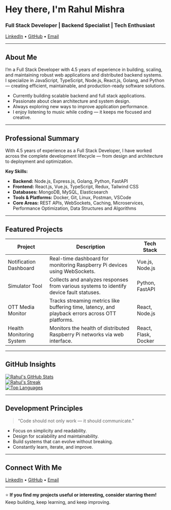 # Hey there, I'm Rahul Mishra

### Full Stack Developer | Backend Specialist | Tech Enthusiast

[LinkedIn](https://www.linkedin.com/in/rahul-mishra-b2970813b/) • [GitHub](https://github.com/rahulmishra117) • [Email](mailto:rahulmishra117@gmail.com)

---

## About Me

I’m a Full Stack Developer with 4.5 years of experience in building, scaling, and maintaining robust web applications and distributed backend systems.  
I specialize in JavaScript, TypeScript, Node.js, React.js, Golang, and Python — creating efficient, maintainable, and production-ready software solutions.

- Currently building scalable backend and full stack applications.  
- Passionate about clean architecture and system design.  
- Always exploring new ways to improve application performance.  
- I enjoy listening to music while coding — it keeps me focused and creative.

---

## Professional Summary

With 4.5 years of experience as a Full Stack Developer, I have worked across the complete development lifecycle — from design and architecture to deployment and optimization.

**Key Skills:**
- **Backend:** Node.js, Express.js, Golang, Python, FastAPI  
- **Frontend:** React.js, Vue.js, TypeScript, Redux, Tailwind CSS  
- **Databases:** MongoDB, MySQL, Elasticsearch  
- **Tools & Platforms:** Docker, Git, Linux, Postman, VSCode  
- **Core Areas:** REST APIs, WebSockets, Caching, Microservices, Performance Optimization, Data Structures and Algorithms  

---

## Featured Projects

| Project | Description | Tech Stack |
|----------|--------------|-------------|
| Notification Dashboard | Real-time dashboard for monitoring Raspberry Pi devices using WebSockets. | Vue.js, Node.js |
| Simulator Tool | Collects and analyzes responses from various systems to identify device fault statuses. | Python, FastAPI |
| OTT Media Monitor | Tracks streaming metrics like buffering time, latency, and playback errors across OTT platforms. | React, Node.js |
| Health Monitoring System | Monitors the health of distributed Raspberry Pi networks via web interface. | React, Flask, Docker |

---

## GitHub Insights

[![Rahul's GitHub Stats](https://github-readme-stats.vercel.app/api?username=rahulmishra117&show_icons=false&theme=transparent&hide_border=true&count_private=true)](https://github.com/rahulmishra117)  
[![Rahul's Streak](https://github-readme-streak-stats.herokuapp.com?user=rahulmishra117&theme=transparent&hide_border=true)](https://github.com/rahulmishra117)  
[![Top Languages](https://github-readme-stats.vercel.app/api/top-langs/?username=rahulmishra117&layout=compact&theme=transparent&hide_border=true)](https://github.com/rahulmishra117)

---

## Development Principles

> “Code should not only work — it should communicate.”

- Focus on simplicity and readability.  
- Design for scalability and maintainability.  
- Build systems that can evolve without breaking.  
- Constantly learn, iterate, and improve.

---

## Connect With Me

[LinkedIn](https://www.linkedin.com/in/rahul-mishra-b2970813b/) • [GitHub](https://github.com/rahulmishra117) • [Email](mailto:rahulmishra117@gmail.com)

---

⭐ **If you find my projects useful or interesting, consider starring them!**  
Keep building, keep learning, and keep improving.
